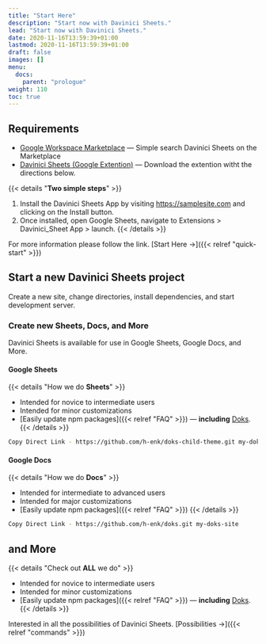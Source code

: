```yaml
---
title: "Start Here"
description: "Start now with Davinici Sheets."
lead: "Start now with Davinici Sheets."
date: 2020-11-16T13:59:39+01:00
lastmod: 2020-11-16T13:59:39+01:00
draft: false
images: []
menu:
  docs:
    parent: "prologue"
weight: 110
toc: true
---
```


## Requirements

- [Google Workspace Marketplace](https://workspace.google.com/u/2/marketplace) — Simple search Davinici Sheets on the Marketplace
- [Davinici Sheets (Google Extention)](https://samplesite.com) — Download the extention witht the directions below.

{{< details "<b>Two simple steps</b>" >}}
1. Install the Davinici Sheets App by visiting https://samplesite.com and clicking on the Install button.
2. Once installed, open Google Sheets, navigate to Extensions > Davinici_Sheet App > launch.
{{< /details >}}

For more information please follow the link. [Start Here →]({{< relref "quick-start" >}})

## Start a new Davinici Sheets project

Create a new site, change directories, install dependencies, and start development server.

### Create new Sheets, Docs, and More

Davinici Sheets is available for use in Google Sheets, Google Docs, and More.

#### Google Sheets

{{< details "How we do <b>Sheets</b>" >}}
- Intended for novice to intermediate users
- Intended for minor customizations
- [Easily update npm packages]({{< relref "FAQ" >}}) — __including__ [Doks](https://www.npmjs.com/package/@hyas/doks).
{{< /details >}}

```bash
Copy Direct Link - https://github.com/h-enk/doks-child-theme.git my-doks-site
```

#### Google Docs

{{< details "How we do <b>Docs</b>" >}}
- Intended for intermediate to advanced users
- Intended for major customizations
- [Easily update npm packages]({{< relref "FAQ" >}})
{{< /details >}}

```bash
Copy Direct Link - https://github.com/h-enk/doks.git my-doks-site
```

## and More

{{< details "Check out <b>ALL</b> we do" >}}
- Intended for novice to intermediate users
- Intended for minor customizations
- [Easily update npm packages]({{< relref "FAQ" >}}) — __including__ [Doks](https://www.npmjs.com/package/@hyas/doks).
{{< /details >}}

Interested in all the possibilities of Davinici Sheets. [Possibilities →]({{< relref "commands" >}})
